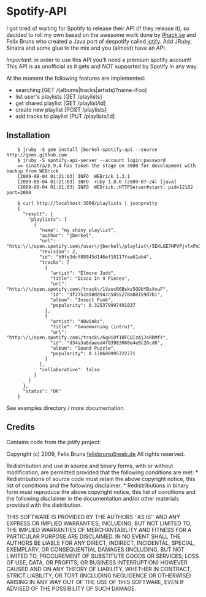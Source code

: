 
# Spotify-API

I got tired of waiting for Spotify to release their API (if they release it), so decided to roll my own based on the awesome
work done by [#hack.se](http://despotify.se) and Felix Bruns who created a Java port of despotify called 
[jotify](http://jotify.felixbruns.de/). Add JRuby, Sinatra and some glue to the mix and you (almost) have an API.

*Important*: in order to use this API you'll need a premium spotify account! This API is as unofficial as it gets and *NOT* supported
by Spotify in any way.

At the moment the following features are implemented:

* searching 							[GET /(albums|tracks|artists)?name=Foo]
* list user's playlists 	[GET /playlists]
* get shared playlist			[GET /playlist/id]
* create new playlist   	[POST /playlists]
* add tracks to playlist  [PUT	/playlists/id]
	
## Installation

		$ jruby -S gem install jberkel-spotify-api --source http://gems.github.com
		$ jruby -S spotify-api-server --account login:password
		== Sinatra/0.9.4 has taken the stage on 3000 for development with backup from WEBrick
		[2009-08-04 01:21:03] INFO  WEBrick 1.3.1
		[2009-08-04 01:21:03] INFO  ruby 1.8.6 (2009-07-24) [java]
		[2009-08-04 01:21:03] INFO  WEBrick::HTTPServer#start: pid=12162 port=3000
	
		$ curl http://localhost:3000/playlists | jsonpretty
		{
		  "result": {
		    "playlists": [
		      {
		        "name": "my shiny playlist",
		        "author": "jberkel",
		        "url": "http:\/\/open.spotify.com\/user\/jberkel\/playlist\/5EXLGE7HPVPjvlxPmIfrDe",
		        "revision": 2,
		        "id": "b9fe3dcf88945d146ef18117faa61ab4",
		        "tracks": [
		          {
		            "artist": "Elmore Judd",
		            "title": "Disco In 4 Pieces",
		            "url": "http:\/\/open.spotify.com\/track\/1VaucR6Bsks5Q9bYBsXvuF",
		            "id": "3f2752a98dd947c5855278a88159d7b1",
		            "album": "Insect Funk",
		            "popularity": 0.325379997491837
		          },
		          {
		            "artist": "40winks",
		            "title": "Goodmorning (intro)",
		            "url": "http:\/\/open.spotify.com\/track\/6qHiOf1BFCQIzAjJsRbMfY",
		            "id": "d34a3a6daeed4f93983068e4e8c26cd6",
		            "album": "Sound Puzzle",
		            "popularity": 0.170609995722771
		          }
		        ],
		        "collaborative": false
		      }
		    ]
		  },
		  "status": "OK"
		}
		
See examples directory / more documentation.
	
## Credits

Contains code from the jotify project:

Copyright (c) 2009, Felix Bruns <felixbruns@web.de>
All rights reserved.

Redistribution and use in source and binary forms, with or without
modification, are permitted provided that the following conditions are met:
	 * Redistributions of source code must retain the above copyright
	   notice, this list of conditions and the following disclaimer.
	 * Redistributions in binary form must reproduce the above copyright
	   notice, this list of conditions and the following disclaimer in the
	   documentation and/or other materials provided with the distribution.

THIS SOFTWARE IS PROVIDED BY THE AUTHORS ''AS IS'' AND ANY
EXPRESS OR IMPLIED WARRANTIES, INCLUDING, BUT NOT LIMITED TO, THE IMPLIED
WARRANTIES OF MERCHANTABILITY AND FITNESS FOR A PARTICULAR PURPOSE ARE
DISCLAIMED. IN NO EVENT SHALL THE AUTHORS BE LIABLE FOR ANY
DIRECT, INDIRECT, INCIDENTAL, SPECIAL, EXEMPLARY, OR CONSEQUENTIAL DAMAGES
(INCLUDING, BUT NOT LIMITED TO, PROCUREMENT OF SUBSTITUTE GOODS OR SERVICES;
LOSS OF USE, DATA, OR PROFITS; OR BUSINESS INTERRUPTION) HOWEVER CAUSED AND
ON ANY THEORY OF LIABILITY, WHETHER IN CONTRACT, STRICT LIABILITY, OR TORT
(INCLUDING NEGLIGENCE OR OTHERWISE) ARISING IN ANY WAY OUT OF THE USE OF THIS
SOFTWARE, EVEN IF ADVISED OF THE POSSIBILITY OF SUCH DAMAGE.
